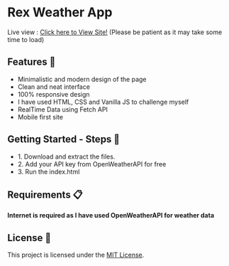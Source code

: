 <h1> Rex Weather App</h1>

Live view : <a href="https://ndr4szqanmqia47zanlvcq.on.drv.tw/Rex%20Weather%20App/">Click here to View Site!</a> (Please be patient as it may take some time to load)
<h2>Features 🚀</h2>

<ul>
  <li>Minimalistic and modern design of the page</li>
  <li>Clean and neat interface</li>
  <li>100% responsive design</li>
  <li>I have used HTML, CSS and Vanilla JS to challenge myself</li>
  <li>RealTime Data using Fetch API</li>
  <li>Mobile first site</li>
</ul>

<h2>Getting Started - Steps 📲</h2>

<ul>
  <li>1. Download and extract the files.</li>
  <li>2. Add your API key from OpenWeatherAPI for free</li>
  <li>3. Run the index.html</li>
</ul>

<h2>Requirements 📋</h2>

<p><strong>Internet is required as I have used OpenWeatherAPI for weather data</strong></p>

<h2>License 📜</h2>

<p>This project is licensed under the <a href="LICENSE">MIT License</a>.</p>

